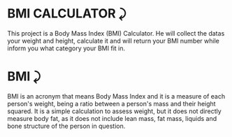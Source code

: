 # BMI CALCULATOR ⤸
This project is a Body Mass Index (BMI) Calculator. He will collect the datas your weight and height, calculate it and will return your BMI number while inform you what category your BMI fit in.

  # BMI ⤸
  BMI is an acronym that means Body Mass Index and it is a measure of each person's weight, being a ratio between a person's mass and their height squared. It is a simple calculation to assess weight, but it does not directly measure body fat, as it does not include lean mass, fat mass, liquids and bone structure of the person in question.
